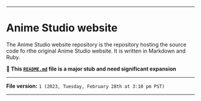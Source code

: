 
***

# Anime Studio website

The Anime Studio website repository is the repository hosting the source code fo rthe original Anime Studio website. It is written in Markdown and Ruby.

**🌱️ This [`README.md`](/README.md) file is a major stub and need significant expansion**

***

**File version:** `1 (2023, Tuesday, February 28th at 3:10 pm PST)`

***
